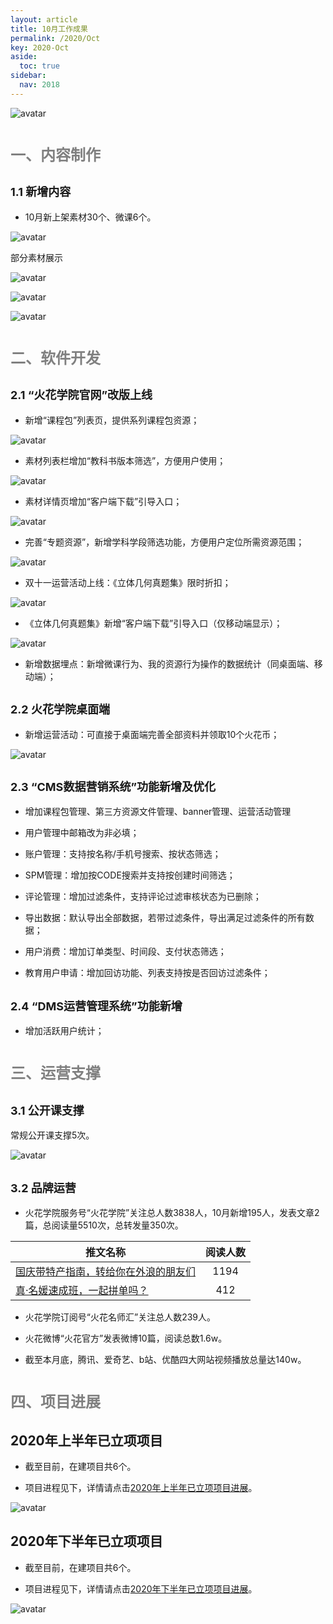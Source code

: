 ```yaml
---
layout: article
title: 10月工作成果
permalink: /2020/Oct
key: 2020-Oct
aside:
  toc: true
sidebar:
  nav: 2018
---
```



<bro/><bro/>

![avatar](images/20201001.png)

# <font size="5" color="gray">一、内容制作</font>

## <font size="4" >1.1 新增内容</font>

- 10月新上架素材30个、微课6个。

![avatar](images/20201002.png)

部分素材展示

![avatar](images/20201003.png)

![avatar](images/20201004.png)

![avatar](images/20201005.png)

# <font size="5" color="gray">二、软件开发</font>

## <font size="4" >2.1 “火花学院官网”改版上线</font>

- 新增“课程包”列表页，提供系列课程包资源；

![avatar](images/20201006.png)

- 素材列表栏增加“教科书版本筛选”，方便用户使用；

![avatar](images/20201007.png)

- 素材详情页增加“客户端下载”引导入口；

![avatar](images/20201008.png)

- 完善“专题资源”，新增学科学段筛选功能，方便用户定位所需资源范围；

![avatar](images/20201009.png)

-  双十一运营活动上线：《立体几何真题集》限时折扣；

![avatar](images/20201010.png)

- 《立体几何真题集》新增“客户端下载”引导入口（仅移动端显示）；

![avatar](images/20201011.png)

- 新增数据埋点：新增微课行为、我的资源行为操作的数据统计（同桌面端、移动端）；

## <font size="4" >2.2 火花学院桌面端</font>

- 新增运营活动：可直接于桌面端完善全部资料并领取10个火花币；

![avatar](images/20201012.png)

## <font size="4" >2.3 “CMS数据营销系统”功能新增及优化</font>

- 增加课程包管理、第三方资源文件管理、banner管理、运营活动管理

- 用户管理中邮箱改为非必填；

- 账户管理：支持按名称/手机号搜索、按状态筛选；

- SPM管理：增加按CODE搜索并支持按创建时间筛选；

- 评论管理：增加过滤条件，支持评论过滤审核状态为已删除；

- 导出数据：默认导出全部数据，若带过滤条件，导出满足过滤条件的所有数据；

- 用户消费：增加订单类型、时间段、支付状态筛选；

- 教育用户申请：增加回访功能、列表支持按是否回访过滤条件；

## <font size="4" >2.4 “DMS运营管理系统”功能新增</font>

- 增加活跃用户统计；

# <font size="5" color="gray">三、运营支撑</font>

## <font size="4" >3.1 公开课支撑</font>

常规公开课支撑5次。

![avatar](images/20201013.png)

## <font size="4" >3.2 品牌运营</font>

- 火花学院服务号“火花学院”关注总人数3838人，10月新增195人，发表文章2篇，总阅读量5510次，总转发量350次。

| 推文名称 |  阅读人数  | 
|-------------|:------:|
[国庆带特产指南，转给你在外浪的朋友们](https://mp.weixin.qq.com/s/S5OTZ-LLbwq5dMXrENegyA)|	1194|
[真·名媛速成班，一起拼单吗？](https://mp.weixin.qq.com/s/2tglqIWu8t0_k2by8SNIlw)|	412|

- 火花学院订阅号“火花名师汇”关注总人数239人。

- 火花微博“火花官方”发表微博10篇，阅读总数1.6w。

- 截至本月底，腾讯、爱奇艺、b站、优酷四大网站视频播放总量达140w。

# <font size="5" color="gray">四、项目进展</font>

## 2020年上半年已立项项目

- 截至目前，在建项目共6个。

- 项目进程见下，详情请点击[2020年上半年已立项项目进展](https://github.com/Xiyue-team/doc_monthlyreport/blob/master/project/2020/Oct.md)。
 
![avatar](images/20201014.png)

## 2020年下半年已立项项目

- 截至目前，在建项目共6个。

- 项目进程见下，详情请点击[2020年下半年已立项项目进展](https://github.com/Xiyue-team/doc_monthlyreport/blob/master/project/2020/Oct.md)。
 
![avatar](images/20201015.png)



